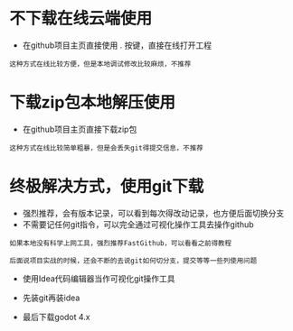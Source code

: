 # 不下载在线云端使用

- 在github项目主页直接使用 . 按键，直接在线打开工程

```
这种方式在线比较方便，但是本地调试修改比较麻烦，不推荐
```

# 下载zip包本地解压使用

- 在github项目主页直接下载zip包

```
这种方式在线比较简单粗暴，但是会丢失git得提交信息，不推荐
```

# 终极解决方式，使用git下载

- 强烈推荐，会有版本记录，可以看到每次得改动记录，也方便后面切换分支
- 不需要记任何git指令，可以完全通过可视化操作工具去操作github

```
如果本地没有科学上网工具，强烈推荐FastGithub，可以看看之前得教程

后面说项目实战的时候，还会不断的去说git如何切分支，提交等等一些列使用问题
```

- 使用Idea代码编辑器当作可视化git操作工具

- 先装git再装idea

- 最后下载godot 4.x
